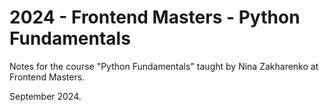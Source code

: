 # 2024 - Frontend Masters - Python Fundamentals

Notes for the course "Python Fundamentals" taught by Nina Zakharenko at Frontend Masters.

September 2024.
